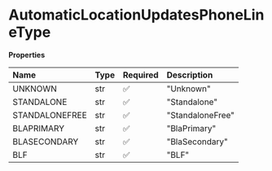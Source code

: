 # AutomaticLocationUpdatesPhoneLineType

**Properties**

| Name           | Type | Required | Description      |
| :------------- | :--- | :------- | :--------------- |
| UNKNOWN        | str  | ✅       | "Unknown"        |
| STANDALONE     | str  | ✅       | "Standalone"     |
| STANDALONEFREE | str  | ✅       | "StandaloneFree" |
| BLAPRIMARY     | str  | ✅       | "BlaPrimary"     |
| BLASECONDARY   | str  | ✅       | "BlaSecondary"   |
| BLF            | str  | ✅       | "BLF"            |

<!-- This file was generated by liblab | https://liblab.com/ -->
